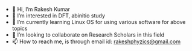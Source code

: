 - 👋 Hi, I’m Rakesh Kumar
- 👀 I’m interested in DFT, abinitio study 
- 🌱 I’m currently learning Linux OS for using various software for above topics
- 💞️ I’m looking to collaborate on Research Scholars in this field
- 📫 How to reach me, is through email id: rakeshphyzics@gmail.com

<!---
rakeshphyzicslnmu/rakeshphyzicslnmu is a ✨ special ✨ repository because its `README.md` (this file) appears on your GitHub profile.
You can click the Preview link to take a look at your changes.
--->
